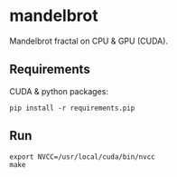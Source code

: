 # mandelbrot

Mandelbrot fractal on CPU & GPU (CUDA).

## Requirements
CUDA & python packages:
```
pip install -r requirements.pip
```

## Run
```
export NVCC=/usr/local/cuda/bin/nvcc
make
```
